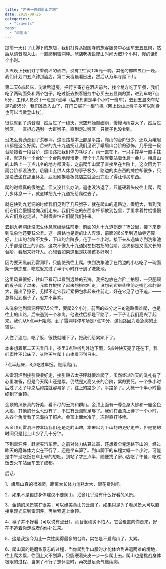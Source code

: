 ```yaml
---
title: "两天一晚峨眉山之旅"
date: 2019-09-26
categories: 
  - "travels"
tags: 
  - "峨眉山"
---
```


提前一天订了山脚下的旅店，我们打算从报国寺的旅客服务中心坐车去五显岗，然后从清音阁入山，一直爬到雷洞坪。旅店老板说爬山时间大概7个小时，慢的话8个小时。

头天晚上我们订了雷洞坪的酒店，没有卫生间125元一晚，其他的都四五百一晚。我们计划四五点钟到酒店，第二天凌晨看日出，然后从万年寺爬下山。

第二天6点起床，洗漱后退房，把行李寄存在酒店前台，找个地方吃了早餐，我们吃了两碗面条和两个包子。吃过饭去旅客服务中心买去五显岗的票，进到车站7点5分，工作人员说下一班是7点半（后来知道是半个小时一班车），去到五显岗车站是7点55分，我们准备入山了，在门口买了一根竹棍（网上说山上猴子多可以防身也可以当做登山杖）。

很快就到了清音阁，然后过了一线天，天空开始飘细雨，慢慢地雨变大了，然后过猴区，一直担心遇到一大群猴子，直到走过猴区一只猴子也没看到。

没怎么费劲走到了洪春坪，这段路基本上都是平路，爬山的台阶很少，还以为峨眉山都是这么好爬。后来的九十九道拐让我们见识了峨眉山台阶的恐怖，几乎是一段台阶接着一段台阶，这段路把我们体力耗尽了。雨一直在下，一只手撑伞一直手拄拐，就这样一个台阶一个台阶地慢慢走，爬个十几阶就要站着休息一会儿。峨眉山的山路上一丁点儿坐的地方都没有，之前爬华山累了直接坐在台阶上，这次因为下雨台阶都没法坐。峨眉山上供人休息的亭子极少，路边的卖东西的摊位却很多，只是没法坐在那里休息，屁股刚挨着板凳店主就会没完没了得让你买东西。

爬的时候真的很绝望，但又没什么办法，退也没法退了，只能硬着头皮往上爬，爬几步休息一下，就这样把九十九道拐给爬过去了。

就在快到九老洞的时候我们见到了几只猴子，就在爬山的道路边，很肥大，看到我们它们会慢慢地向我们走来。我们把吃的东西水杯都放到包里，手里拿着竹棍慢慢从它们身边走过，当时很害怕它们朝我们扑来。

去到九老洞还没怎么休息就继续往前走，前面的九十九道拐走了15公里，接下来走到洗象池还要12公里。这一段路也是走的让人奔溃，前面的6公里到遇仙寺还算好，上山的台阶不太多，下山的台阶多，花了一个小时。接下来从遇仙寺到洗象池几乎都是往上的山路，这次不像九十九道拐左拐右拐的台阶，这次都是又高又长的台阶，看起来好吓人。心想着如果这里是扶梯该多好啊！

因为要天黑前到雷洞坪，只能使劲往上爬。快到洗象池了在路边的小店吃了一碗面条一碗冻皮，吃过饭又过了半个小时终于到了洗象池。

这里风景很好，往山下看可以看到远处的云海。我把包放在台阶上拍照，一只肥硕的猴子爬了过来，我拿竹棍抡了起来想把它吓走，没想到它继续往前走嘴巴张的很大，露出了獠牙。见撵不走它我赶紧把包拿起来往前走，好在它见了也不追。——总算见到猴子了，但并不喜欢。

从洗象池到雷洞坪要7.5公里，要爬2个小时。前面的四分之三的道路很难爬，也是往上的山路，后来遇到一个和尚，他说往后都是平路了，一下子让我们高兴了起来。我们从5点半开始爬，到了雷洞坪停车场是7点10分，这段路因为着急爬的比较快。

入住了酒店，吃了饭，很快就睡下了，把我们给累趴下了。

本来想着第二天去看日出，夜里3点钟听到外边下雨，5点钟快天亮了还在下，我们索性不起床了，这种天气爬上山也看不到日出。

7点半起床，8点吃过早饭。继续爬山。

从雷洞坪到接引殿很好走，接引殿去太子坪就很难爬了，虽然经过昨天的洗礼有了心里准备，但是今天爬山还是累，仍然是又高又长的台阶，累的要死。一个多小时后过了太子坪之后的路就容易多了，往上的路少了，平路多了。大概一个半小时最终到了金顶。

金顶的风景真的好美，看不尽的云海和群山。金顶上面有一尊金身大佛和一座金色大殿，其他的什么也没有了，不过有云海就足够了。我们在金顶上待了一个小时，从各个角度看了云海拍了照片。金顶上面太冷了，冻得直打哆嗦。

从金顶到雷洞坪停车场我们还是走的山路，本来以为下山的路更好走些，但是花的时间只是比上山少了几十分钟。

下到雷洞坪，赶紧买汽车票。之前对体力估算过高，还想着全程走路下山的，经过昨天的磨炼体力实在不行了，还是坐车算了。到山脚下的车程大概一个小时，可能是中午没吃饭在车上晕的想吐。到站了才三点半，随便找了家小店吃了午餐，吃过饭去火车站坐车去了成都。

后话:

1、峨眉山真的很难爬，距离太长体力消耗太大，很花费时间。

2、如果不是锻炼身体建议不要爬山，沿途几乎没有什么好看的风景。

3、金顶的风景实在很美，可以媲美黄山的云海了。如果只是为了看风景大可以直接坐观光车到雷洞坪，再坐索道上金顶。

4、猴子并不好看（可以说有点丑），而且很顽劣不怕人，它会径直向你走来，好在不追着你走或者向你扑过来。

5、这是我迄今为止一次性爬得最多的台阶，实在是不爱爬山了，太累。

6、爬山真的是磨练意志的过程，当你爬到半山腰时才能体会到进退两难的境地，往上爬太累，往回走又不划算，只能硬着头皮一步一步爬上去。爬山也是挑战身体极限的过程，当累了不行了想休息时，再次鼓足勇气继续爬。

